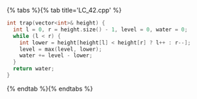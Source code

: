 {% tabs %}{% tab title='LC_42.cpp' %}

```cpp
int trap(vector<int>& height) {
  int l = 0, r = height.size() - 1, level = 0, water = 0;
  while (l < r) {
    int lower = height[height[l] < height[r] ? l++ : r--];
    level = max(level, lower);
    water += level - lower;
  }
  return water;
}
```

{% endtab %}{% endtabs %}
